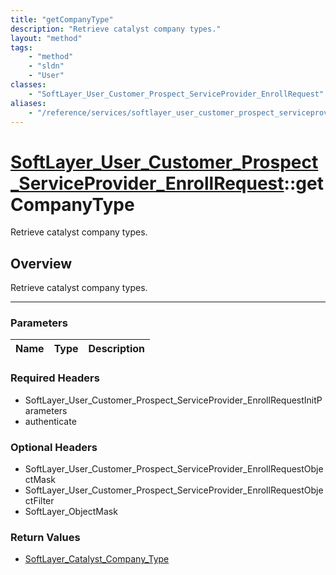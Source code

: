 ```yaml
---
title: "getCompanyType"
description: "Retrieve catalyst company types."
layout: "method"
tags:
    - "method"
    - "sldn"
    - "User"
classes:
    - "SoftLayer_User_Customer_Prospect_ServiceProvider_EnrollRequest"
aliases:
    - "/reference/services/softlayer_user_customer_prospect_serviceprovider_enrollrequest/getCompanyType"
---
```

# [SoftLayer_User_Customer_Prospect_ServiceProvider_EnrollRequest](/reference/services/SoftLayer_User_Customer_Prospect_ServiceProvider_EnrollRequest)::getCompanyType

Retrieve catalyst company types.


## Overview 
Retrieve catalyst company types.

-----

### Parameters 
|Name | Type | Description |
| --- | --- | --- |


### Required Headers
* SoftLayer_User_Customer_Prospect_ServiceProvider_EnrollRequestInitParameters
* authenticate


### Optional Headers
* SoftLayer_User_Customer_Prospect_ServiceProvider_EnrollRequestObjectMask
* SoftLayer_User_Customer_Prospect_ServiceProvider_EnrollRequestObjectFilter
* SoftLayer_ObjectMask

### Return Values
* <a href='/reference/datatypes/SoftLayer_Catalyst_Company_Type'>SoftLayer_Catalyst_Company_Type </a>




